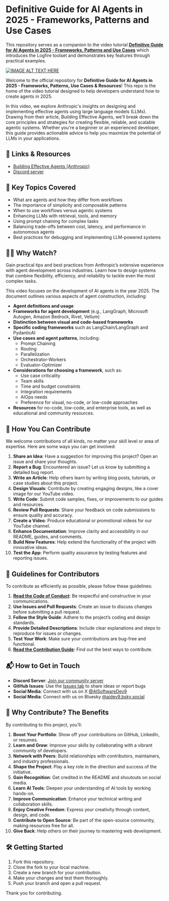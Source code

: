 # Definitive Guide for AI Agents in 2025 - Frameworks, Patterns and Use Cases

This repository serves as a companion to the video tutorial **[Definitive Guide for AI Agents in 2025 - Frameworks, Patterns and Use Cases](https://www.youtube.com/watch?v=77nHShlpCfQ)** which introduces the Logfire toolset and demonstrates key features through practical examples.

[![IMAGE ALT TEXT HERE](https://img.youtube.com/vi/77nHShlpCfQ/0.jpg)](https://www.youtube.com/watch?v=77nHShlpCfQ)

Welcome to the official repository for **Definitive Guide for AI Agents in 2025 - Frameworks, Patterns, Use Cases & Resources**! This repo is the home of the video tutorial designed to help developers understand how to create agents in 2025.

In this video, we explore Anthropic's insights on designing and implementing effective agents using large language models (LLMs). Drawing from their article, Building Effective Agents, we'll break down the core principles and strategies for creating flexible, reliable, and scalable agentic systems. Whether you're a beginner or an experienced developer, this guide provides actionable advice to help you maximize the potential of LLMs in your applications.

## 🔗 Links & Resources

- [Building Effective Agents (Anthropic)](https://www.anthropic.com/research/building-effective-agents)
- [Discord server](https://discord.gg/eQXBaCvTA9)

## 📌 Key Topics Covered

- What are agents and how they differ from workflows
- The importance of simplicity and composable patterns
- When to use workflows versus agentic systems
- Enhancing LLMs with retrieval, tools, and memory
- Using prompt chaining for complex tasks
- Balancing trade-offs between cost, latency, and performance in autonomous agents
- Best practices for debugging and implementing LLM-powered systems

## 👩‍💻 Why Watch?

Gain practical tips and best practices from Anthropic’s extensive experience with agent development across industries. Learn how to design systems that combine flexibility, efficiency, and reliability to tackle even the most complex tasks.

This video focuses on the development of AI agents in the year 2025. The document outlines various aspects of agent construction, including:

- **Agent definitions and usage**
- **Frameworks for agent development** (e.g., LangGraph, Microsoft Autogen, Amazon Bedrock, Rivet, Vellum)
- **Distinction between visual and code-based frameworks**
- **Specific coding frameworks** such as LangChain/LangGraph and PydanticAI
- **Use cases and agent patterns**, including:
  - Prompt Chaining
  - Routing
  - Parallelization
  - Orchestrator-Workers
  - Evaluator-Optimizer
- **Considerations for choosing a framework**, such as:
  - Use case criticality
  - Team skills
  - Time and budget constraints
  - Integration requirements
  - AIOps needs
  - Preference for visual, no-code, or low-code approaches
- **Resources** for no-code, low-code, and enterprise tools, as well as educational and community resources.

## 🤝 How You Can Contribute

We welcome contributions of all kinds, no matter your skill level or area of expertise. Here are some ways you can get involved:

1. **Share an Idea**: Have a suggestion for improving this project? Open an issue and share your thoughts.
2. **Report a Bug**: Encountered an issue? Let us know by submitting a detailed bug report.
3. **Write an Article**: Help others learn by writing blog posts, tutorials, or case studies about this project.
4. **Design Visuals**: Contribute by creating engaging designs, like a cover image for our YouTube video.
5. **Write Code**: Submit code samples, fixes, or improvements to our guides and resources.
6. **Review Pull Requests**: Share your feedback on code submissions to ensure quality and accuracy.
7. **Create a Video**: Produce educational or promotional videos for our YouTube channel.
8. **Enhance Documentation**: Improve clarity and accessibility in our README, guides, and comments.
9. **Build New Features**: Help extend the functionality of the project with innovative ideas.
10. **Test the App**: Perform quality assurance by testing features and reporting issues.

## 🚀 <a name="guidelines">Guidelines for Contributors</a>

To contribute as efficiently as possible, please follow these guidelines:

1. **[Read the Code of Conduct](../CODE_OF_CONDUCT.md)**: Be respectful and constructive in your communications.
2. **Use Issues and Pull Requests**: Create an issue to discuss changes before submitting a pull request.
3. **Follow the Style Guide**: Adhere to the project’s coding and design standards.
4. **Provide Detailed Descriptions**: Include clear explanations and steps to reproduce for issues or changes.
5. **Test Your Work**: Make sure your contributions are bug-free and functional.
6. **[Read the Contribution Guide](../CONTRIBUTING.md)**: Find out the best ways to contribute.

## 📬 <a name="getintouch">How to Get in Touch</a>

- **Discord Server**: [Join our community server](https://discord.gg/eQXBaCvTA9)
- **GitHub Issues**: Use the [Issues tab](https://github.com/aidev9/tuts/issues) to share ideas or report bugs
- **Social Media**: Connect with us on X [@AISoftwareDev9](https://x.com/AISoftwareDev9)
- **Social Media**: Connect with us on Bluesky [@aidev9.bsky.social](https://bsky.app/profile/aidev9.bsky.social)

## 🌟 <a name="benefits">Why Contribute? The Benefits</a>

By contributing to this project, you’ll:

1. **Boost Your Portfolio**: Show off your contributions on GitHub, LinkedIn, or resumes.
2. **Learn and Grow**: Improve your skills by collaborating with a vibrant community of developers.
3. **Network with Peers**: Build relationships with contributors, maintainers, and industry professionals.
4. **Shape the Project**: Play a key role in the direction and success of the initiative.
5. **Gain Recognition**: Get credited in the README and shoutouts on social media.
6. **Learn AI Tools**: Deepen your understanding of AI tools by working hands-on.
7. **Improve Communication**: Enhance your technical writing and collaboration skills.
8. **Enjoy Creative Freedom**: Express your creativity through content, design, and code.
9. **Contribute to Open Source**: Be part of the open-source community, making resources free for all.
10. **Give Back**: Help others on their journey to mastering web development.

## 🛠 Getting Started

1. Fork this repository.
2. Clone the fork to your local machine.
3. Create a new branch for your contribution.
4. Make your changes and test them thoroughly.
5. Push your branch and open a pull request.

Thank you for contributing.

